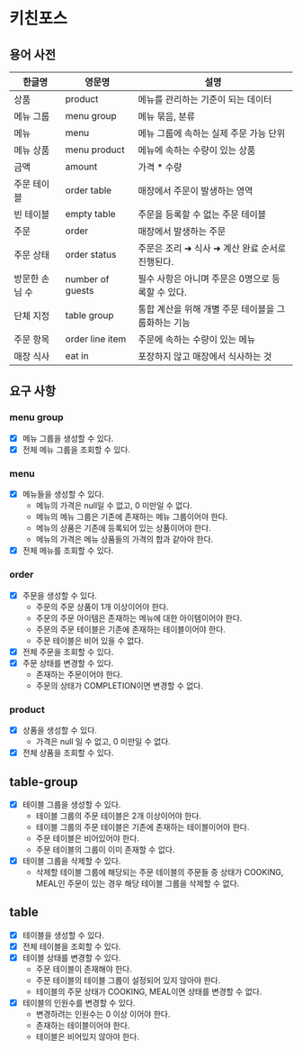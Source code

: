 # 키친포스

## 용어 사전

| 한글명      | 영문명              | 설명                            |
|----------|------------------|-------------------------------|
| 상품       | product          | 메뉴를 관리하는 기준이 되는 데이터           |
| 메뉴 그룹    | menu group       | 메뉴 묶음, 분류                     |
| 메뉴       | menu             | 메뉴 그룹에 속하는 실제 주문 가능 단위        |
| 메뉴 상품    | menu product     | 메뉴에 속하는 수량이 있는 상품             |
| 금액       | amount           | 가격 * 수량                       |
| 주문 테이블   | order table      | 매장에서 주문이 발생하는 영역              |
| 빈 테이블    | empty table      | 주문을 등록할 수 없는 주문 테이블           |
| 주문       | order            | 매장에서 발생하는 주문                  |
| 주문 상태    | order status     | 주문은 조리 ➜ 식사 ➜ 계산 완료 순서로 진행된다. |
| 방문한 손님 수 | number of guests | 필수 사항은 아니며 주문은 0명으로 등록할 수 있다. |
| 단체 지정    | table group      | 통합 계산을 위해 개별 주문 테이블을 그룹화하는 기능 |
| 주문 항목    | order line item  | 주문에 속하는 수량이 있는 메뉴             |
| 매장 식사    | eat in           | 포장하지 않고 매장에서 식사하는 것           |

## 요구 사항

### menu group

- [x] 메뉴 그룹을 생성할 수 있다.
- [x] 전체 메뉴 그룹을 조회할 수 있다.

### menu

- [x] 메뉴들을 생성할 수 있다.
    - 메뉴의 가격은 null일 수 없고, 0 미만일 수 없다.
    - 메뉴의 메뉴 그룹은 기존에 존재하는 메뉴 그룹이어야 한다.
    - 메뉴의 상품은 기존에 등록되어 있는 상품이어야 한다.
    - 메뉴의 가격은 메뉴 상품들의 가격의 합과 같아야 한다.
- [x] 전체 메뉴를 조회할 수 있다.

### order

- [x] 주문을 생성할 수 있다.
    - 주문의 주문 상품이 1개 이상이어야 한다.
    - 주문의 주문 아이템은 존재하는 메뉴에 대한 아이템이어야 한다.
    - 주문의 주문 테이블은 기존에 존재하는 테이블이어야 한다.
    - 주문 테이블은 비어 있을 수 없다.
- [x] 전체 주문을 조회할 수 있다.
- [x] 주문 상태를 변경할 수 있다.
    - 존재하는 주문이어야 한다.
    - 주문의 상태가 COMPLETION이면 변경할 수 없다.

### product

- [x] 상품을 생성할 수 있다.
    - 가격은 null 일 수 없고, 0 미만일 수 없다.
- [x] 전체 상품을 조회할 수 있다.

## table-group

- [x] 테이블 그룹을 생성할 수 있다.
    - 테이블 그룹의 주문 테이블은 2개 이상이어야 한다.
    - 테이블 그룹의 주문 테이블은 기존에 존재하는 테이블이어야 한다.
    - 주문 테이블은 비어있어야 한다.
    - 주문 테이블의 그룹이 이미 존재할 수 없다.
- [x] 테이블 그룹을 삭제할 수 있다.
    - 삭제할 테이블 그룹에 해당되는 주문 테이블의 주문들 중 상태가 COOKING, MEAL인 주문이 있는 경우 해당 테이블 그룹을 삭제할 수 없다.

## table

- [x] 테이블을 생성할 수 있다.
- [x] 전체 테이블을 조회할 수 있다.
- [x] 테이블 상태를 변경할 수 있다.
    - 주문 테이블이 존재해야 한다.
    - 주문 테이블의 테이블 그룹이 설정되어 있지 않아야 한다.
    - 테이블의 주문 상태가 COOKING, MEAL이면 상태를 변경할 수 없다.
- [x] 테이블의 인원수를 변경할 수 있다.
    - 변경하려는 인원수는 0 이상 이어야 한다.
    - 존재하는 테이블이어야 한다.
    - 테이블은 비어있지 않아야 한다.
